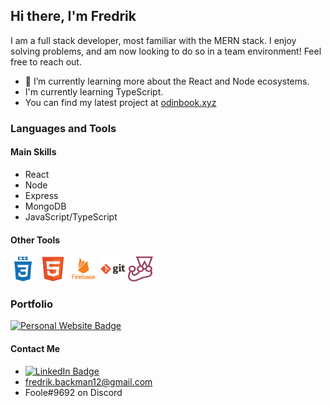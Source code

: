 ## Hi there, I'm Fredrik

I am a full stack developer, most familiar with the MERN stack.
I enjoy solving problems, and am now looking to do so in a team environment! Feel free to reach out. 

- 🌱 I’m currently learning more about the React and Node ecosystems.
- I'm currently learning TypeScript.
- You can find my latest project at [odinbook.xyz](https://odinbook.xyz)

### Languages and Tools

#### Main Skills

* React
* Node
* Express
* MongoDB
* JavaScript/TypeScript

#### Other Tools

  <div>
  <img src="https://github.com/devicons/devicon/blob/master/icons/css3/css3-plain-wordmark.svg"  title="CSS3" alt="CSS" width="40" height="40"/>&nbsp;
  <img src="https://github.com/devicons/devicon/blob/master/icons/html5/html5-original.svg" title="HTML5" alt="HTML" width="40" height="40"/>&nbsp;
  <img src="https://github.com/devicons/devicon/blob/master/icons/firebase/firebase-plain-wordmark.svg" title="Firebase" alt="Firebase" width="40" height="40"/>&nbsp;
  <img src="https://github.com/devicons/devicon/blob/master/icons/git/git-original-wordmark.svg" title="Git" alt="Git" width="40" height="40"/>
  <img src="https://github.com/devicons/devicon/blob/master/icons/jest/jest-plain.svg" title="Jest" alt="Jest" width="40" height="40"/>
</div>

### Portfolio

<a href="https://fredrikb12.dev">
<img src="https://img.shields.io/badge/fredrikb12.dev-27262F?style=for-the-badge&logo=appveyor" alt="Personal Website Badge"/>
</a>

#### Contact Me

* <a href="https://www.linkedin.com/in/fredrik-b%C3%A4ckman-813a8a205/">
    <img src="https://img.shields.io/badge/LinkedIn-blue?style=for-the-badge&logo=linkedin&logoColor=white" alt="LinkedIn Badge"/>
  </a>
* fredrik.backman12@gmail.com
* Foole#9692 on Discord



<!---
fredrikb12/fredrikb12 is a ✨ special ✨ repository because its `README.md` (this file) appears on your GitHub profile.
You can click the Preview link to take a look at your changes.
--->
